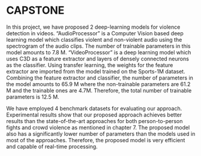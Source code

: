 # CAPSTONE

In this project, we have proposed 2 deep-learning models for violence detection in videos. 
“AudioProcessor” is a Computer Vision based deep learning model which classifies violent and non-violent audio using the spectrogram of the audio clips. 
The number of trainable parameters in this model amounts to 7.8 M. “VideoProcessor” is a deep learning model which uses C3D as a feature extractor and 
layers of densely connected neurons as the classifier. Using transfer learning, the weights for the feature extractor are imported from the model trained 
on the Sports-1M dataset. Combining the feature extractor and classifier, the number of parameters in the model amounts to 65.9 M where the non-trainable 
parameters are 61.2 M and the trainable ones are 4.7M. Therefore, the total number of trainable parameters is 12.5 M.

We have employed 4 benchmark datasets for evaluating our approach. Experimental results show that our proposed approach achieves better results than the 
state-of-the-art approaches for both person-to-person fights and crowd violence as mentioned in chapter 7. The proposed model also has a significantly 
lower number of parameters than the models used in most of the approaches. Therefore, the proposed model is very efficient and capable of real-time processing.
